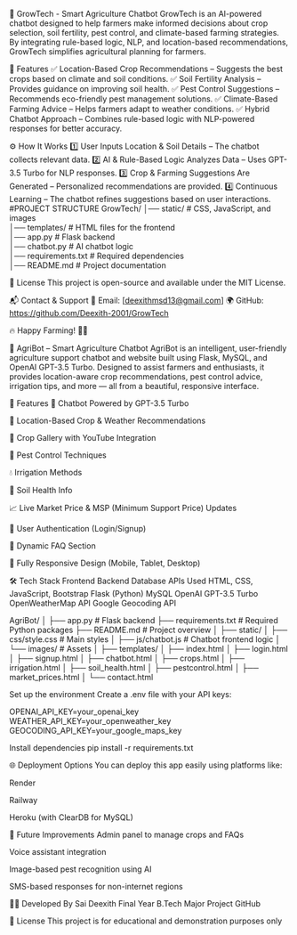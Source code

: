 
🌱 GrowTech - Smart Agriculture Chatbot
GrowTech is an AI-powered chatbot designed to help farmers make informed decisions about crop selection, soil fertility, pest control, and climate-based farming strategies. By integrating rule-based logic, NLP, and location-based recommendations, GrowTech simplifies agricultural planning for farmers.

🚀 Features
✅ Location-Based Crop Recommendations – Suggests the best crops based on climate and soil conditions.
✅ Soil Fertility Analysis – Provides guidance on improving soil health.
✅ Pest Control Suggestions – Recommends eco-friendly pest management solutions.
✅ Climate-Based Farming Advice – Helps farmers adapt to weather conditions.
✅ Hybrid Chatbot Approach – Combines rule-based logic with NLP-powered responses for better accuracy.

⚙️ How It Works
1️⃣ User Inputs Location & Soil Details – The chatbot collects relevant data.
2️⃣ AI & Rule-Based Logic Analyzes Data – Uses GPT-3.5 Turbo for NLP responses.
3️⃣ Crop & Farming Suggestions Are Generated – Personalized recommendations are provided.
4️⃣ Continuous Learning – The chatbot refines suggestions based on user interactions.
#PROJECT STRUCTURE
GrowTech/
│── static/               # CSS, JavaScript, and images  
│── templates/            # HTML files for the frontend  
│── app.py                # Flask backend  
│── chatbot.py            # AI chatbot logic  
│── requirements.txt      # Required dependencies  
│── README.md             # Project documentation  

📜 License
This project is open-source and available under the MIT License.

📬 Contact & Support
📧 Email: [deexithmsd13@gmail.com]
🌍 GitHub: https://github.com/Deexith-2001/GrowTech

🔥 Happy Farming! 🌾🚀

🌱 AgriBot – Smart Agriculture Chatbot
AgriBot is an intelligent, user-friendly agriculture support chatbot and website built using Flask, MySQL, and OpenAI GPT-3.5 Turbo. Designed to assist farmers and enthusiasts, it provides location-aware crop recommendations, pest control advice, irrigation tips, and more — all from a beautiful, responsive interface.

🚀 Features
🤖 Chatbot Powered by GPT-3.5 Turbo

📍 Location-Based Crop & Weather Recommendations

🌾 Crop Gallery with YouTube Integration

🐛 Pest Control Techniques

💧 Irrigation Methods

🌿 Soil Health Info

📈 Live Market Price & MSP (Minimum Support Price) Updates

🔐 User Authentication (Login/Signup)

💬 Dynamic FAQ Section

📱 Fully Responsive Design (Mobile, Tablet, Desktop)

🛠 Tech Stack
Frontend	Backend	Database	APIs Used
HTML, CSS, JavaScript, Bootstrap	Flask (Python)	MySQL	OpenAI GPT-3.5 Turbo
OpenWeatherMap API
Google Geocoding API

AgriBot/
│
├── app.py                   # Flask backend
├── requirements.txt         # Required Python packages
├── README.md                # Project overview
│
├── static/
│   ├── css/style.css        # Main styles
│   ├── js/chatbot.js        # Chatbot frontend logic
│   └── images/              # Assets
│
├── templates/
│   ├── index.html
│   ├── login.html
│   ├── signup.html
│   ├── chatbot.html
│   ├── crops.html
│   ├── irrigation.html
│   ├── soil_health.html
│   ├── pestcontrol.html
│   ├── market_prices.html
│   └── contact.html

Set up the environment
Create a .env file with your API keys:

OPENAI_API_KEY=your_openai_key
WEATHER_API_KEY=your_openweather_key
GEOCODING_API_KEY=your_google_maps_key


Install dependencies
pip install -r requirements.txt

🌐 Deployment Options
You can deploy this app easily using platforms like:

Render

Railway

Heroku (with ClearDB for MySQL)

🧠 Future Improvements
Admin panel to manage crops and FAQs

Voice assistant integration

Image-based pest recognition using AI

SMS-based responses for non-internet regions

🧑‍💻 Developed By
Sai Deexith
Final Year B.Tech Major Project
GitHub

📄 License
This project is for educational and demonstration purposes only

